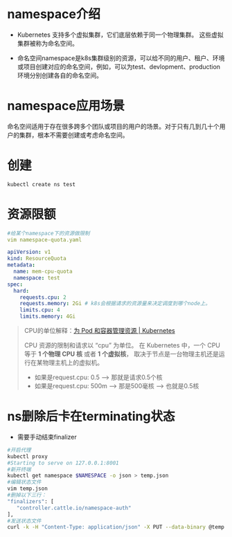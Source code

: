 # namespace介绍

- Kubernetes 支持多个虚拟集群，它们底层依赖于同一个物理集群。 这些虚拟集群被称为命名空间。

- 命名空间namespace是k8s集群级别的资源，可以给不同的用户、租户、环境或项目创建对应的命名空间，例如，可以为test、devlopment、production环境分别创建各自的命名空间。

# namespace应用场景

命名空间适用于存在很多跨多个团队或项目的用户的场景。对于只有几到几十个用户的集群，根本不需要创建或考虑命名空间。

# 创建

```bash
kubectl create ns test
```

# 资源限额

```yaml
#给某个namespace下的资源做限制
vim namespace-quota.yaml

apiVersion: v1
kind: ResourceQuota
metadata:
  name: mem-cpu-quota
  namespace: test
spec:
  hard:
    requests.cpu: 2
    requests.memory: 2Gi # k8s会根据请求的资源量来决定调度到哪个node上。
    limits.cpu: 4
    limits.memory: 4Gi
```

> CPU的单位解释：[为 Pod 和容器管理资源 | Kubernetes](https://kubernetes.io/zh-cn/docs/concepts/configuration/manage-resources-containers/)
>
> CPU 资源的限制和请求以 “cpu” 为单位。 在 Kubernetes 中，一个 CPU 等于 **1 个物理 CPU 核** 或者 **1 个虚拟核**， 取决于节点是一台物理主机还是运行在某物理主机上的虚拟机。
>
> - 如果是request.cpu: 0.5 --> 那就是请求0.5个核
> - 如果是request.cpu: 500m --> 那是500毫核 --> 也就是0.5核

# ns删除后卡在terminating状态

- 需要手动结束finalizer

~~~sh
#开启代理
kubectl proxy
#Starting to serve on 127.0.0.1:8001
#新开终端
kubectl get namespace $NAMESPACE -o json > temp.json
#编辑状态文件
vim temp.json
#删掉以下三行：
"finalizers": [
   "controller.cattle.io/namespace-auth"
],
#发送状态文件
curl -k -H "Content-Type: application/json" -X PUT --data-binary @temp.json 127.0.0.1:8001/api/v1/namespaces/$NAMESPACE/finalize
~~~

